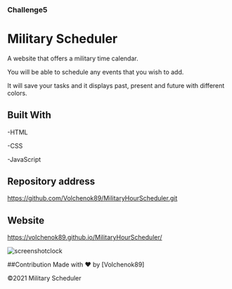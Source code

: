 
### Challenge5

# Military Scheduler

A website that offers a military time calendar. 

You will be able to schedule any events that you wish to add.

It will save your tasks and it displays past, present and future with different colors.




## Built With

-HTML

-CSS

-JavaScript

## Repository address
https://github.com/Volchenok89/MilitaryHourScheduler.git

## Website

https://volchenok89.github.io/MilitaryHourScheduler/


![screenshotclock](https://user-images.githubusercontent.com/77917594/123508694-c7411f80-d625-11eb-87be-67754692539d.png)




##Contribution
Made with ❤️ by [Volchenok89]

©️2021 Military Scheduler
